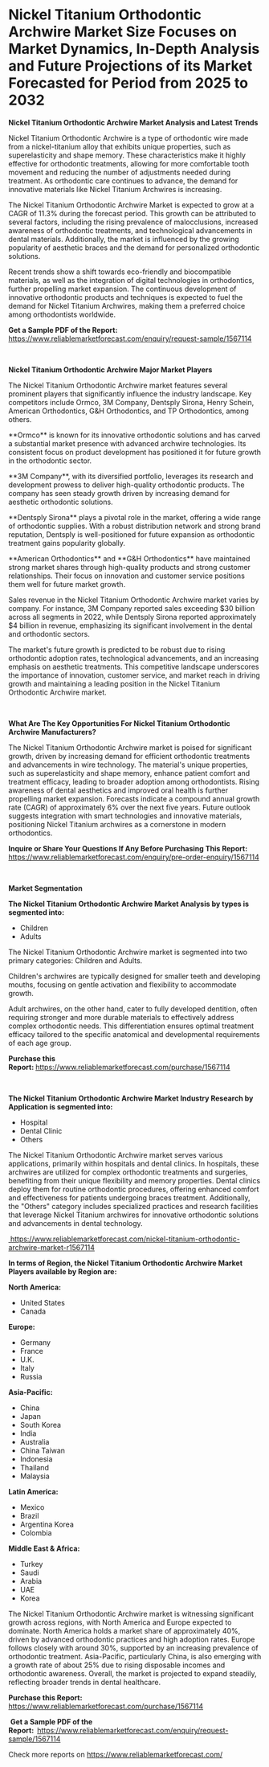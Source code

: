 <p><h1>Nickel Titanium Orthodontic Archwire Market Size Focuses on Market Dynamics, In-Depth Analysis and Future Projections of its Market Forecasted for Period from 2025 to 2032</h1></p><p><strong>Nickel Titanium Orthodontic Archwire Market Analysis and Latest Trends</strong></p>
<p><p>Nickel Titanium Orthodontic Archwire is a type of orthodontic wire made from a nickel-titanium alloy that exhibits unique properties, such as superelasticity and shape memory. These characteristics make it highly effective for orthodontic treatments, allowing for more comfortable tooth movement and reducing the number of adjustments needed during treatment. As orthodontic care continues to advance, the demand for innovative materials like Nickel Titanium Archwires is increasing.</p><p>The Nickel Titanium Orthodontic Archwire Market is expected to grow at a CAGR of 11.3% during the forecast period. This growth can be attributed to several factors, including the rising prevalence of malocclusions, increased awareness of orthodontic treatments, and technological advancements in dental materials. Additionally, the market is influenced by the growing popularity of aesthetic braces and the demand for personalized orthodontic solutions.</p><p>Recent trends show a shift towards eco-friendly and biocompatible materials, as well as the integration of digital technologies in orthodontics, further propelling market expansion. The continuous development of innovative orthodontic products and techniques is expected to fuel the demand for Nickel Titanium Archwires, making them a preferred choice among orthodontists worldwide.</p></p>
<p><strong>Get a Sample PDF of the Report:&nbsp;</strong> <a href="https://www.reliablemarketforecast.com/enquiry/request-sample/1567114?utm_campaign=3174&utm_medium=2&utm_source=Github&utm_content=ia&utm_term=22032025&utm_id=nickel-titanium-orthodontic-archwire">https://www.reliablemarketforecast.com/enquiry/request-sample/1567114</a></p>
<p>&nbsp;</p>
<p><strong>Nickel Titanium Orthodontic Archwire Major Market Players</strong></p>
<p><p>The Nickel Titanium Orthodontic Archwire market features several prominent players that significantly influence the industry landscape. Key competitors include Ormco, 3M Company, Dentsply Sirona, Henry Schein, American Orthodontics, G&H Orthodontics, and TP Orthodontics, among others.</p><p>**Ormco** is known for its innovative orthodontic solutions and has carved a substantial market presence with advanced archwire technologies. Its consistent focus on product development has positioned it for future growth in the orthodontic sector.</p><p>**3M Company**, with its diversified portfolio, leverages its research and development prowess to deliver high-quality orthodontic products. The company has seen steady growth driven by increasing demand for aesthetic orthodontic solutions.</p><p>**Dentsply Sirona** plays a pivotal role in the market, offering a wide range of orthodontic supplies. With a robust distribution network and strong brand reputation, Dentsply is well-positioned for future expansion as orthodontic treatment gains popularity globally.</p><p>**American Orthodontics** and **G&H Orthodontics** have maintained strong market shares through high-quality products and strong customer relationships. Their focus on innovation and customer service positions them well for future market growth.</p><p>Sales revenue in the Nickel Titanium Orthodontic Archwire market varies by company. For instance, 3M Company reported sales exceeding $30 billion across all segments in 2022, while Dentsply Sirona reported approximately $4 billion in revenue, emphasizing its significant involvement in the dental and orthodontic sectors. </p><p>The market's future growth is predicted to be robust due to rising orthodontic adoption rates, technological advancements, and an increasing emphasis on aesthetic treatments. This competitive landscape underscores the importance of innovation, customer service, and market reach in driving growth and maintaining a leading position in the Nickel Titanium Orthodontic Archwire market.</p></p>
<p>&nbsp;</p>
<p><strong>What Are The Key Opportunities For Nickel Titanium Orthodontic Archwire Manufacturers?</strong></p>
<p><p>The Nickel Titanium Orthodontic Archwire market is poised for significant growth, driven by increasing demand for efficient orthodontic treatments and advancements in wire technology. The material's unique properties, such as superelasticity and shape memory, enhance patient comfort and treatment efficacy, leading to broader adoption among orthodontists. Rising awareness of dental aesthetics and improved oral health is further propelling market expansion. Forecasts indicate a compound annual growth rate (CAGR) of approximately 6% over the next five years. Future outlook suggests integration with smart technologies and innovative materials, positioning Nickel Titanium archwires as a cornerstone in modern orthodontics.</p></p>
<p><strong>Inquire or Share Your Questions If Any Before Purchasing This Report:</strong> <a href="https://www.reliablemarketforecast.com/enquiry/pre-order-enquiry/1567114?utm_campaign=3174&utm_medium=2&utm_source=Github&utm_content=ia&utm_term=22032025&utm_id=nickel-titanium-orthodontic-archwire">https://www.reliablemarketforecast.com/enquiry/pre-order-enquiry/1567114</a></p>
<p>&nbsp;</p>
<p><strong>Market Segmentation</strong></p>
<p><strong>The Nickel Titanium Orthodontic Archwire Market Analysis by types is segmented into:</strong></p>
<p><ul><li>Children</li><li>Adults</li></ul></p>
<p><p>The Nickel Titanium Orthodontic Archwire market is segmented into two primary categories: Children and Adults. </p><p>Children's archwires are typically designed for smaller teeth and developing mouths, focusing on gentle activation and flexibility to accommodate growth. </p><p>Adult archwires, on the other hand, cater to fully developed dentition, often requiring stronger and more durable materials to effectively address complex orthodontic needs. This differentiation ensures optimal treatment efficacy tailored to the specific anatomical and developmental requirements of each age group.</p></p>
<p><strong>Purchase this Report:&nbsp;</strong><a href="https://www.reliablemarketforecast.com/purchase/1567114?utm_campaign=3174&utm_medium=2&utm_source=Github&utm_content=ia&utm_term=22032025&utm_id=nickel-titanium-orthodontic-archwire">https://www.reliablemarketforecast.com/purchase/1567114</a></p>
<p>&nbsp;</p>
<p><strong>The Nickel Titanium Orthodontic Archwire Market Industry Research by Application is segmented into:</strong></p>
<p><ul><li>Hospital</li><li>Dental Clinic</li><li>Others</li></ul></p>
<p><p>The Nickel Titanium Orthodontic Archwire market serves various applications, primarily within hospitals and dental clinics. In hospitals, these archwires are utilized for complex orthodontic treatments and surgeries, benefiting from their unique flexibility and memory properties. Dental clinics deploy them for routine orthodontic procedures, offering enhanced comfort and effectiveness for patients undergoing braces treatment. Additionally, the "Others" category includes specialized practices and research facilities that leverage Nickel Titanium archwires for innovative orthodontic solutions and advancements in dental technology.</p></p>
<p><a href="https://www.reliablemarketforecast.com/nickel-titanium-orthodontic-archwire-market-r1567114?utm_campaign=3174&utm_medium=2&utm_source=Github&utm_content=ia&utm_term=22032025&utm_id=nickel-titanium-orthodontic-archwire">&nbsp;https://www.reliablemarketforecast.com/nickel-titanium-orthodontic-archwire-market-r1567114</a></p>
<p><strong>In terms of Region, the Nickel Titanium Orthodontic Archwire Market Players available by Region are:</strong></p>
<p>
    <p> <strong> North America: </strong>
        <ul>
            <li>United States</li>
            <li>Canada</li>
        </ul>
        </p> 
    <p> <strong> Europe: </strong>
        <ul>
            <li>Germany</li>
            <li>France</li>
            <li>U.K.</li>
            <li>Italy</li>
            <li>Russia</li>
        </ul>
        </p> 
    <p> <strong> Asia-Pacific: </strong>
        <ul>
            <li>China</li>
            <li>Japan</li>
            <li>South Korea</li>
            <li>India</li>
            <li>Australia</li>
            <li>China Taiwan</li>
            <li>Indonesia</li>
            <li>Thailand</li>
            <li>Malaysia</li>
        </ul>
        </p> 
    <p> <strong> Latin America: </strong>
        <ul>
            <li>Mexico</li>
            <li>Brazil</li>
            <li>Argentina Korea</li>
            <li>Colombia</li>
        </ul>
        </p> 
    <p> <strong> Middle East & Africa: </strong>
        <ul>
            <li>Turkey</li>
            <li>Saudi</li>
            <li>Arabia</li>
            <li>UAE</li>
            <li>Korea</li>
        </ul>
    </p>
    </p>
<p><p>The Nickel Titanium Orthodontic Archwire market is witnessing significant growth across regions, with North America and Europe expected to dominate. North America holds a market share of approximately 40%, driven by advanced orthodontic practices and high adoption rates. Europe follows closely with around 30%, supported by an increasing prevalence of orthodontic treatment. Asia-Pacific, particularly China, is also emerging with a growth rate of about 25% due to rising disposable incomes and orthodontic awareness. Overall, the market is projected to expand steadily, reflecting broader trends in dental healthcare.</p></p>
<p><strong>Purchase this Report: </strong><a href="https://www.reliablemarketforecast.com/purchase/1567114?utm_campaign=3174&utm_medium=2&utm_source=Github&utm_content=ia&utm_term=22032025&utm_id=nickel-titanium-orthodontic-archwire">https://www.reliablemarketforecast.com/purchase/1567114</a></p>
<p>&nbsp;<strong>Get a Sample PDF of the Report:&nbsp;&nbsp;</strong><a href="https://www.reliablemarketforecast.com/enquiry/request-sample/1567114?utm_campaign=3174&utm_medium=2&utm_source=Github&utm_content=ia&utm_term=22032025&utm_id=nickel-titanium-orthodontic-archwire">https://www.reliablemarketforecast.com/enquiry/request-sample/1567114</a></p>
<p><strong></strong></p>
<p>Check more reports on <a href="https://www.reliablemarketforecast.com/?utm_campaign=3174&utm_medium=2&utm_source=Github&utm_content=ia&utm_term=22032025&utm_id=nickel-titanium-orthodontic-archwire">https://www.reliablemarketforecast.com/</a></p>